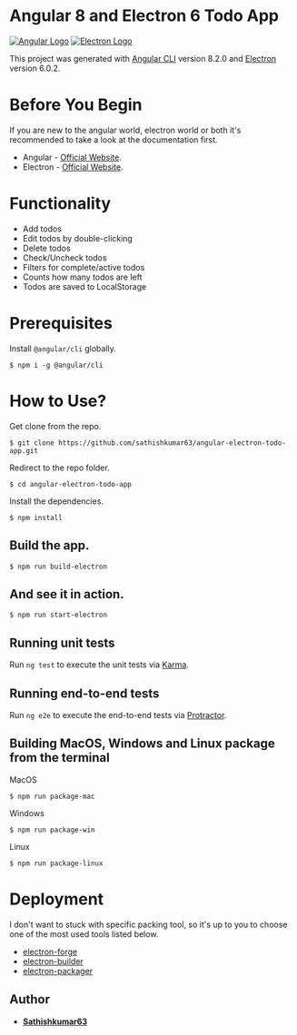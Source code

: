 # Angular 8 and Electron 6 Todo App
[![Angular Logo](https://www.vectorlogo.zone/logos/angular/angular-icon.svg)](https://angular.io/) [![Electron Logo](https://www.vectorlogo.zone/logos/electronjs/electronjs-icon.svg)](https://electronjs.org/)

This project was generated with [Angular CLI](https://github.com/angular/angular-cli) version 8.2.0 and [Electron](https://electronjs.org/) version 6.0.2.

# Before You Begin

If you are new to the angular world, electron world or both it's recommended to take a look at the documentation first.

 * Angular - [Official Website](https://next.angular.io/).
 * Electron - [Official Website](https://electronjs.org/).

# Functionality

* Add todos
* Edit todos by double-clicking
* Delete todos
* Check/Uncheck todos
* Filters for complete/active todos
* Counts how many todos are left
* Todos are saved to LocalStorage

# Prerequisites

Install `@angular/cli` globally.

```
$ npm i -g @angular/cli
```
# How to Use?

Get clone from the repo.

```
$ git clone https://github.com/sathishkumar63/angular-electron-todo-app.git
```

Redirect to the repo folder.

```
$ cd angular-electron-todo-app
```

Install the dependencies.

```
$ npm install
```

## Build the app.

```
$ npm run build-electron
```

## And see it in action.

```
$ npm run start-electron
```

## Running unit tests

Run `ng test` to execute the unit tests via [Karma](https://karma-runner.github.io).

## Running end-to-end tests

Run `ng e2e` to execute the end-to-end tests via [Protractor](http://www.protractortest.org/).

## Building MacOS, Windows and Linux package from the terminal

MacOS

```
$ npm run package-mac
```

Windows

```
$ npm run package-win
```

Linux

```
$ npm run package-linux
```

# Deployment

I don't want to stuck with specific packing tool, so it's up to you to choose one of the most used tools listed below.

 * [electron-forge](https://github.com/electron-userland/electron-forge)
 * [electron-builder](https://github.com/electron-userland/electron-builder)
 * [electron-packager](https://github.com/electron-userland/electron-packager)

## Author

* **[Sathishkumar63](https://github.com/sathishkumar63)** 
